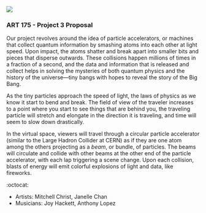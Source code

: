 ![](https://www.sciencealert.com/images/articles/processed/CERN_Web_1024.jpg)

### ART 175 - Project 3 Proposal

Our project revolves around the idea of particle accelerators, or machines that collect quantum information by smashing atoms into each other at light speed. Upon impact, the atoms shatter and break apart into smaller bits and pieces that disperse outwards. These collisions happen millions of times in a fraction of a second, and the data and information that is released and collect helps in solving the mysteries of both quantum physics and the history of the universe—tiny bangs with hopes to reveal the story of the Big Bang.

As the tiny particles approach the speed of light, the laws of physics as we know it start to bend and break. The field of view of the traveler increases to a point where you start to see things that are behind you, the traveling particle will stretch and elongate in the direction it is traveling, and time will seem to slow down drastically.

In the virtual space, viewers will travel through a circular particle accelerator (similar to the Large Hadron Collider at CERN) as if they are one atom among the others projecting as a _beam_, or bundle, of particles. The beams will circulate and collide with other beams at the other end of the particle accelerator, with each lap triggering a scene change. Upon each collision, blasts of energy will emit colorful explosions of light and data, like fireworks.

:octocat:
- Artists:    Mitchell Christ, Janelle Chan
- Musicians:  Joy Hackett, Anthony Lopez
